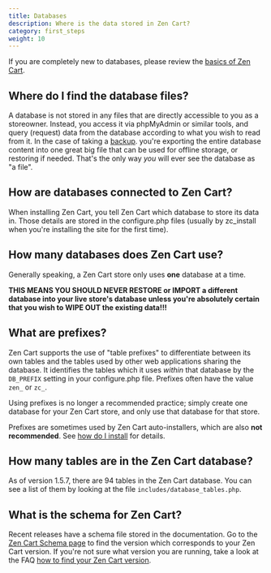 ```yaml
---
title: Databases 
description: Where is the data stored in Zen Cart?
category: first_steps
weight: 10
---
```


If you are completely new to databases, please review the [basics of Zen Cart](/user/first_steps/components/). 

## Where do I find the database files?

A database is not stored in any files that are directly accessible to you as a storeowner. Instead, you access it via phpMyAdmin or similar tools, and query (request) data from the database according to what you wish to read from it.  In the case of taking a 
[backup](/user/running/backup/). 
you're exporting the entire database content into one great big file that can be used for offline storage, or restoring if needed. That's the only way *you* will ever see the database as "a file".  

## How are databases connected to Zen Cart?

When installing Zen Cart, you tell Zen Cart which database to store its data in. Those details are stored in the configure.php files (usually by zc_install when you're installing the site for the first time).  

## How many databases does Zen Cart use?

Generally speaking, a Zen Cart store only uses **one** database at a time.  

**THIS MEANS YOU SHOULD NEVER RESTORE or IMPORT a different database into your live store's database unless you're absolutely certain that you wish to WIPE OUT the existing data!!!**  

## What are prefixes? 

Zen Cart supports the use of "table prefixes" to differentiate between its own tables and the tables used by other web applications sharing the database. It identifies the tables which it uses *within* that database by the `DB_PREFIX` setting in your configure.php file.  Prefixes often have the value `zen_` or `zc_`.

Using prefixes is no longer a recommended practice; simply create one database for your Zen Cart store, and only use that database for that store. 

Prefixes are sometimes used by Zen Cart auto-installers, which are also **not recommended**.  See [how do I install](/user/first_steps/how_do_i_install/) for details. 

## How many tables are in the Zen Cart database? 

As of version 1.5.7, there are 94 tables in the Zen Cart database. 
You can see a list of them by looking at the file `includes/database_tables.php`. 

## What is the schema for Zen Cart? 

Recent releases have a schema file stored in the documentation.  Go to the [Zen Cart Schema page](/dev/schema/) to find the version which corresponds to your Zen Cart version.   If you're not sure what version you are running, take a look at the FAQ [how to find your Zen Cart version](/user/first_steps/version/). 


